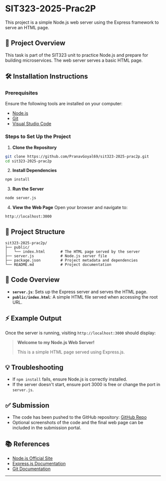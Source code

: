 # SIT323-2025-Prac2P

This project is a simple Node.js web server using the Express framework to serve an HTML page.

## 🚀 Project Overview
This task is part of the SIT323 unit to practice Node.js and prepare for building microservices. The web server serves a basic HTML page.

## 🛠️ Installation Instructions

### Prerequisites
Ensure the following tools are installed on your computer:
- [Node.js](https://nodejs.org)
- [Git](https://git-scm.com)
- [Visual Studio Code](https://code.visualstudio.com)

### Steps to Set Up the Project
1. **Clone the Repository**
```bash
git clone https://github.com/PranavGoyal69/sit323-2025-prac2p.git
cd sit323-2025-prac2p
```

2. **Install Dependencies**
```bash
npm install
```

3. **Run the Server**
```bash
node server.js
```

4. **View the Web Page**
Open your browser and navigate to:
```
http://localhost:3000
```

## 📂 Project Structure
```
sit323-2025-prac2p/
├── public/
│   └── index.html       # The HTML page served by the server
├── server.js            # Node.js server file
├── package.json         # Project metadata and dependencies
└── README.md            # Project documentation
```

## 📄 Code Overview
- **`server.js`**: Sets up the Express server and serves the HTML page.
- **`public/index.html`**: A simple HTML file served when accessing the root URL.

## ⚡ Example Output
Once the server is running, visiting `http://localhost:3000` should display:

> **Welcome to my Node.js Web Server!**
>
> This is a simple HTML page served using Express.js.

## 💡 Troubleshooting
- If `npm install` fails, ensure Node.js is correctly installed.
- If the server doesn't start, ensure port 3000 is free or change the port in `server.js`.

## ✅ Submission
- The code has been pushed to the GitHub repository: [GitHub Repo](https://github.com/PranavGoyal69/sit323-2025-prac2p)
- Optional screenshots of the code and the final web page can be included in the submission portal.

## 📚 References
- [Node.js Official Site](https://nodejs.org)
- [Express.js Documentation](https://expressjs.com)
- [Git Documentation](https://git-scm.com)

---


